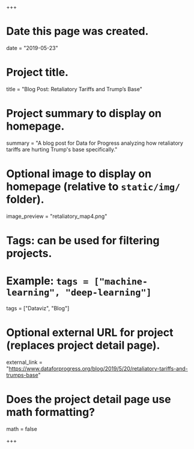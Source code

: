 +++
# Date this page was created.
date = "2019-05-23"

# Project title.
title = "Blog Post: Retaliatory Tariffs and Trump’s Base"

# Project summary to display on homepage.
summary = "A blog post for Data for Progress analyzing how retaliatory tariffs are hurting Trump's base specifically."

# Optional image to display on homepage (relative to `static/img/` folder).
image_preview = "retaliatory_map4.png"

# Tags: can be used for filtering projects.
# Example: `tags = ["machine-learning", "deep-learning"]`
tags = ["Dataviz", "Blog"]

# Optional external URL for project (replaces project detail page).
external_link = "https://www.dataforprogress.org/blog/2019/5/20/retaliatory-tariffs-and-trumps-base"

# Does the project detail page use math formatting?
math = false

+++

